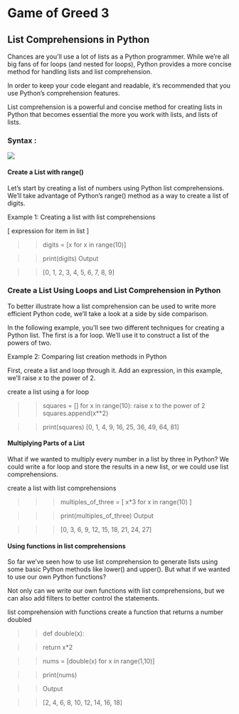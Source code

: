 # Game of Greed 3

## List Comprehensions in Python 

Chances are you’ll use a lot of lists as a Python programmer. While we’re all big fans of for loops (and nested for loops), Python provides a more concise method for handling lists and list comprehension. 

In order to keep your code elegant and readable, it’s recommended that you use Python’s comprehension features.

List comprehension is a powerful and concise method for creating lists in Python that becomes essential the more you work with lists, and lists of lists. 
### Syntax : 
![](https://www.freecodecamp.org/news/content/images/2021/07/list-comprehension-1.png)

#### Create a List with range()
Let’s start by creating a list of numbers using Python list comprehensions. We’ll take advantage of Python’s range() method as a way to create a list of digits.

Example 1: Creating a list with list comprehensions

 >>
 [ expression for item in list ]
 
 >>digits = [x for x in range(10)]

>> print(digits)
>> Output

>> [0, 1, 2, 3, 4, 5, 6, 7, 8, 9]
  


### Create a List Using Loops and List Comprehension in Python
To better illustrate how a list comprehension can be used to write more efficient Python code, we’ll take a look at a side by side comparison. 

In the following example, you’ll see two different techniques for creating a Python list. The first is a for loop. We’ll use it to construct a list of the powers of two.

Example 2: Comparing list creation methods in Python

First, create a list and loop through it. Add an expression, in this example, we’ll raise x to the power of 2.

 create a list using a for loop
>> squares = [] 
>> for x in range(10):
   >>  raise x to the power of 2
   >> squares.append(x**2)

>> print(squares)
>> [0, 1, 4, 9, 16, 25, 36, 49, 64, 81]


#### Multiplying Parts of a List
What if we wanted to multiply every number in a list by three in Python? We could write a for loop and store the results in a new list, or we could use list comprehensions.


create a list with list comprehensions
>>> multiples_of_three = [ x*3 for x in range(10) ]

>>> print(multiples_of_three)
>>> Output

>>> [0, 3, 6, 9, 12, 15, 18, 21, 24, 27]


#### Using functions in list comprehensions
So far we’ve seen how to use list comprehension to generate lists using some basic Python methods like lower() and upper(). But what if we wanted to use our own Python functions?

Not only can we write our own functions with list comprehensions, but we can also add filters to better control the statements.


list comprehension with functions
create a function that returns a number doubled
>> def double(x):
   
   >>return x*2

>>nums = [double(x) for x in range(1,10)]

>>print(nums)

>>Output

>>[2, 4, 6, 8, 10, 12, 14, 16, 18]





 
